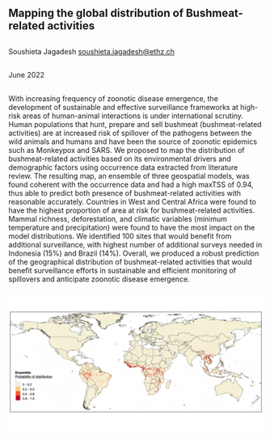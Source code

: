 ## Mapping the global distribution of Bushmeat-related activities 
##
Soushieta Jagadesh <soushieta.jagadesh@ethz.ch>
##
June 2022
##

With increasing frequency of zoonotic disease emergence, the development of sustainable and effective surveillance frameworks at high-risk areas of human-animal interactions is under international scrutiny. Human populations that hunt, prepare and sell bushmeat (bushmeat-related activities) are at increased risk of spillover of the pathogens between the wild animals and humans and have been the source of zoonotic epidemics such as Monkeypox and SARS. We proposed to map the distribution of bushmeat-related activities based on its environmental drivers and demographic factors using occurrence data extracted from literature review. The resulting map, an ensemble of three geospatial models, was found coherent with the occurrence data and had a high maxTSS of 0.94, thus able to predict both presence of bushmeat-related activities with reasonable accurately. Countries in West and Central Africa were found to have the highest proportion of area at risk for bushmeat-related activities. Mammal richness, deforestation, and climatic variables (minimum temperature and precipitation) were found to have the most impact on the model distributions. We identified 100 sites that would benefit from additional surveillance, with highest number of additional surveys needed in Indonesia (15%) and Brazil (14%). Overall, we produced a robust prediction of the geographical distribution of bushmeat-related activities that would benefit surveillance efforts in sustainable and efficient monitoring of spillovers and anticipate zoonotic disease emergence.

![Global distribution of Bushmeat-related activities](Figure.png)